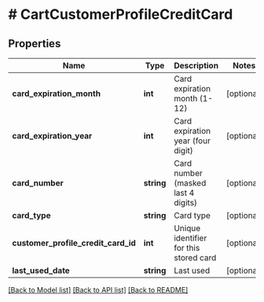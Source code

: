 # # CartCustomerProfileCreditCard

## Properties

Name | Type | Description | Notes
------------ | ------------- | ------------- | -------------
**card_expiration_month** | **int** | Card expiration month (1-12) | [optional]
**card_expiration_year** | **int** | Card expiration year (four digit) | [optional]
**card_number** | **string** | Card number (masked last 4 digits) | [optional]
**card_type** | **string** | Card type | [optional]
**customer_profile_credit_card_id** | **int** | Unique identifier for this stored card | [optional]
**last_used_date** | **string** | Last used | [optional]

[[Back to Model list]](../../README.md#models) [[Back to API list]](../../README.md#endpoints) [[Back to README]](../../README.md)
